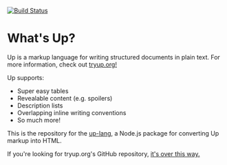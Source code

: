 [![Build Status](https://travis-ci.org/start/up.svg?branch=master)](https://travis-ci.org/start/up)

What's Up?
==========

Up is a markup language for writing structured documents in plain text. For more information, check out [tryup.org!](https://tryup.org)

Up supports:

- Super easy tables
- Revealable content (e.g. spoilers)
- Description lists
- Overlapping inline writing conventions
- So much more!

This is the repository for the [up-lang](https://www.npmjs.com/package/up-lang), a Node.js package for converting Up markup into HTML.

If you're looking for tryup.org's GitHub repository, [it's over this way.](https://github.com/unplannedcompany/tryup.org)
